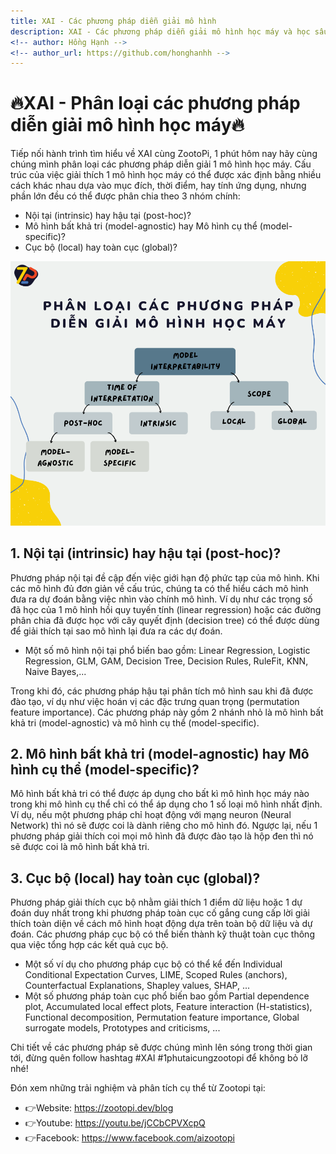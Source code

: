 ```yaml
---
title: XAI - Các phương pháp diễn giải mô hình
description: XAI - Các phương pháp diễn giải mô hình học máy và học sâu
<!-- author: Hồng Hạnh -->
<!-- author_url: https://github.com/honghanhh -->
---
```


# 🔥XAI - Phân loại các phương pháp diễn giải mô hình học máy🔥

Tiếp nối hành trình tìm hiểu về XAI cùng ZootoPi, 1 phút hôm nay hãy cùng chúng mình phân loại các phương pháp diễn giải 1 mô hình học máy.  Cấu trúc của việc giải thích 1 mô hình học máy có thể được xác định bằng nhiều cách khác nhau dựa vào mục đích, thời điểm, hay tính ứng dụng, nhưng phần lớn đều có thể được phân chia theo 3 nhóm chính:

- Nội tại (intrinsic) hay hậu tại (post-hoc)?
- Mô hình bất khả tri (model-agnostic) hay Mô hình cụ thể (model-specific)?
- Cục bộ (local) hay toàn cục (global)?

![Explanable AI](img/xai_interpretability.png)

<!--truncate-->

## 1.  Nội tại (intrinsic) hay hậu tại (post-hoc)?

Phương pháp nội tại đề cập đến việc giới hạn độ phức tạp của mô hình. Khi các mô hình đủ đơn giản về cấu trúc, chúng ta có thể hiểu cách mô hình đưa ra dự đoán bằng việc nhìn vào chính mô hình. Ví dụ như các trọng số đã học của 1 mô hình hồi quy tuyến tính (linear regression) hoặc các đường phân chia đã được học với cây quyết định (decision tree) có thể được dùng để giải thích tại sao mô hình lại đưa ra các dự đoán.

- Một số mô hình nội tại phổ biến bao gồm: Linear Regression, Logistic Regression, GLM, GAM, Decision Tree, Decision Rules, RuleFit, KNN, Naive Bayes,...

Trong khi đó, các phương pháp hậu tại phân tích mô hình sau khi đã được đào tạo, ví dụ như việc hoán vị các đặc trưng quan trọng (permutation feature importance). Các phương pháp này gồm 2 nhánh nhỏ là mô hình bất khả tri (model-agnostic) và mô hình cụ thể (model-specific).

## 2. Mô hình bất khả tri (model-agnostic) hay Mô hình cụ thể (model-specific)?

Mô hình bất khả tri có thể được áp dụng cho bất kì mô hình học máy nào trong khi mô hình cụ thể chỉ có thể áp dụng cho 1 số loại mô hình nhất định. Ví dụ, nếu một phương pháp chỉ hoạt động với mạng neuron (Neural Network) thì nó sẽ được coi là dành riêng cho mô hình đó. Ngược lại, nếu 1 phương pháp giải thích coi mọi mô hình đã được đào tạo là hộp đen thì nó sẽ được coi là mô hình bất khả tri.

## 3. Cục bộ (local) hay toàn cục (global)?

Phương pháp giải thích cục bộ nhằm giải thích 1 điểm dữ liệu hoặc 1 dự đoán duy nhất trong khi phương pháp toàn cục cố gắng cung cấp lời giải thích toàn diện về cách mô hình hoạt động dựa trên toàn bộ dữ liệu và dự đoán. Các phương pháp cục bộ có thể biến thành kỹ thuật toàn cục thông qua việc tổng hợp các kết quả cục bộ.

- Một số ví dụ cho phương pháp cục bộ có thể kể đến Individual Conditional Expectation Curves, LIME, Scoped Rules (anchors), Counterfactual Explanations, Shapley values, SHAP, ...
- Một số phương pháp toàn cục phổ biến bao gồm Partial dependence plot, Accumulated local effect plots, Feature interaction (H-statistics), Functional decomposition, Permutation feature importance, Global surrogate models, Prototypes and criticisms, ...

Chi tiết về các phương pháp sẽ được chúng mình lên sóng trong thời gian tới, đừng quên follow hashtag #XAI #1phutaicungzootopi để không bỏ lỡ nhé!

Đón xem những trải nghiệm và phân tích cụ thể từ Zootopi tại:

- 👉Website: https://zootopi.dev/blog
- 👉Youtube: https://youtu.be/jCCbCPVXcpQ
- 👉Facebook: https://www.facebook.com/aizootopi

